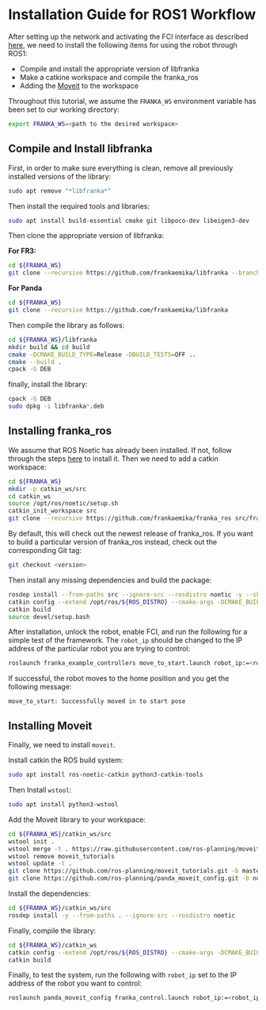# Installation Guide for ROS1 Workflow 
After setting up the network and activating the FCI interface as described [here](), we need to install the following items for using the robot through ROS1:

- Compile and install the appropriate version of libfranka
- Make a catkine workspace and compile the franka_ros
- Adding the [Moveit](https://ros-planning.github.io/moveit_tutorials/) to the workspace

Throughout this tutorial, we assume the `FRANKA_WS` environment variable has been set to our working directory: 

```bash
export FRANKA_WS=<path to the desired workspace>
```

## Compile and Install libfranka
First, in order to make sure everything is clean, remove all previously installed versions of the library:

```bash
sudo apt remove "*libfranka*"
```
Then install the required tools and libraries:

```bash 
sudo apt install build-essential cmake git libpoco-dev libeigen3-dev
```
Then clone the appropriate version of libfranka:

**For FR3:**

```bash
cd ${FRANKA_WS}
git clone --recursive https://github.com/frankaemika/libfranka --branch 0.10.0
```
**For Panda**

```bash
cd ${FRANKA_WS}
git clone --recursive https://github.com/frankaemika/libfranka
```
Then compile the library as follows:

```bash
cd ${FRANKA_WS}/libfranka
mkdir build && cd build
cmake -DCMAKE_BUILD_TYPE=Release -DBUILD_TESTS=OFF ..
cmake --build .
cpack -G DEB
```
finally, install the library:

```bash
cpack -G DEB
sudo dpkg -i libfranka*.deb
```
## Installing franka_ros

We assume that ROS Noetic has already been installed. If not, follow through the steps [here](http://wiki.ros.org/noetic/Installation/Ubuntu) to install it. Then we need to add a catkin workspace:

```bash
cd ${FRANKA_WS}
mkdir -p catkin_ws/src
cd catkin_ws
source /opt/ros/noetic/setup.sh
catkin_init_workspace src
git clone --recursive https://github.com/frankaemika/franka_ros src/franka_ros
```
By default, this will check out the newest release of franka_ros. If you want to build a particular version of franka_ros instead, check out the corresponding Git tag:

```bash
git checkout <version>
```
Then install any missing dependencies and build the package:

```bash
rosdep install --from-paths src --ignore-src --rosdistro noetic -y --skip-keys libfranka
catkin config --extend /opt/ros/${ROS_DISTRO} --cmake-args -DCMAKE_BUILD_TYPE=Release -DFranka_DIR:PATH=${FRANKA_WS}/libfranka/build
catkin build
source devel/setup.bash
```
After installation, unlock the robot, enable FCI, and run the following for a simple test of the framework. The `robot_ip` should be changed to the IP address of the particular robot you are trying to control:

```bash
roslaunch franka_example_controllers move_to_start.launch robot_ip:=<robot_ip>
```

If successful, the robot moves to the home position and you get the following message:

```
move_to_start: Successfully moved in to start pose
```
## Installing Moveit
Finally, we need to install `moveit`. 

Install catkin the ROS build system:

```bash
sudo apt install ros-noetic-catkin python3-catkin-tools
```
Then Install `wstool`:

```bash
sudo apt install python3-wstool
```
Add the Moveit library to your workspace:

```bash
cd ${FRANKA_WS}/catkin_ws/src
wstool init .
wstool merge -t . https://raw.githubusercontent.com/ros-planning/moveit/master/moveit.rosinstall
wstool remove moveit_tutorials
wstool update -t .
git clone https://github.com/ros-planning/moveit_tutorials.git -b master
git clone https://github.com/ros-planning/panda_moveit_config.git -b noetic-devel
```
Install the dependencies:

```bash
cd ${FRANKA_WS}/catkin_ws/src
rosdep install -y --from-paths . --ignore-src --rosdistro noetic
```
Finally, compile the library:

```bash
cd ${FRANKA_WS}/catkin_ws
catkin config --extend /opt/ros/${ROS_DISTRO} --cmake-args -DCMAKE_BUILD_TYPE=Release -DFranka_DIR:PATH=${FRANKA_WS}/libfranka/build
catkin build
```

Finally, to test the system, run the following with `robot_ip` set to the IP address of the robot you want to control:

```bash
roslaunch panda_moveit_config franka_control.launch robot_ip:=<robot_ip>
```


